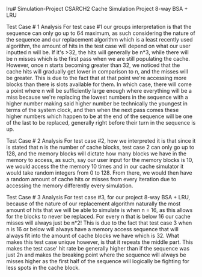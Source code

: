 lru# Simulation-Project
CSARCH2 Cache Simulation Project 8-way BSA + LRU

Test Case # 1 Analysis
For test case #1 our groups interpretation is that the sequence can only go up to 64 maximum, as such considering the nature of the sequence and our replacement algorithm which is a least recently used algorithm, the amount of hits in the test case will depend on what our user inputted n will be. If it's >32, the hits will generally be n*3, while there will be n misses which is the first pass when we are still populating the cache. However, once n starts becoming greater than 32, we noticed that the cache hits will gradually get lower in comparison to n, and the misses will be greater. This is due to the fact that at that point we're accessing more blocks than there is slots available for them. In which case, there will come a point where n will be sufficiently large enough where everything will be a miss because we're replacing the lowest numbers in the sequence with a higher number making said higher number be technically the youngest in terms of the system clock, and then when the next pass comes these higher numbers which happen to be at the end of the sequence will be one of the last to be replaced, generally right before their turn in the sequence is up.

Test Case # 2 Analysis
For test case #2, how we interpreted it is that since it is stated that n is the number of cache blocks, test case 2 can only go up to 128, and the memory blocks will dictate how many blocks we have in the memory to access, as such, say our user input for the memory blocks is 10, we would access the the memory 10 times and in our cache simulator it would take random integers from 0 to 128. From there, we would then have a random amount of cache hits or misses  from every iteration due to accessing the memory differently every simulation.

Test Case # 3 Analysis
For test case #3, for our project 8-way BSA + LRU, because of the nature of our replacement algorithm naturally the most amount of hits that we will be able to simulate is when n = 16, as this allows for the blocks to never be replaced. For every n that is below 16 our cache misses will always just be n*2! This is due to the fact that test case 3 when n is 16 or below will always have a memory access sequence that will always fit into the amount of cache blocks we have which is 32. What makes this test case unique however, is that it repeats the middle part. This makes the test case' hit rate be generally higher than if the sequence was just 2n and makes the breaking point where the sequence will always be misses higher as the first half of the sequence will logically be fighting for less spots in the cache block.
